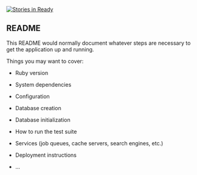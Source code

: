 [![Stories in Ready](https://badge.waffle.io/rossettistone/bizport.png?label=ready&title=Ready)](https://waffle.io/rossettistone/bizport)
## README

This README would normally document whatever steps are necessary to get the
application up and running.

Things you may want to cover:

* Ruby version

* System dependencies

* Configuration

* Database creation

* Database initialization

* How to run the test suite

* Services (job queues, cache servers, search engines, etc.)

* Deployment instructions

* ...
